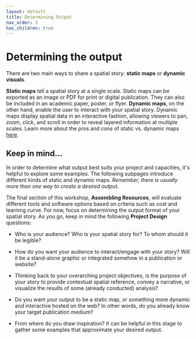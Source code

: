 ```yaml
---
layout: default
title: Determining Output
nav_order: 3
has_children: true
---
```


# Determining the output
    
    
There are two main ways to share a spatial story: **static maps** or **dynamic visuals**. 

**Static maps** tell a spatial story at a single scale. Static maps can be exported as an image or PDF for print or digital publication. They can also be included in an academic paper, poster, or flyer. **Dynamic maps**, on the other hand, enable the user to interact with your spatial story. Dynamic maps display spatial data in an interactive fashion, allowing viewers to pan, zoom, click, and scroll in order to reveal layered information at multiple scales. Learn more about the pros and cons of static vs. dynamic maps [here](https://www.line-45.com/post/static-maps-vs-interactive-maps-when-use-them). 
<!-- or [here](https://www.axismaps.com/guide/should-a-map-be-interactive). -->

## Keep in mind...
In order to determine what output best suits your project and capacities, it's helpful to explore some examples. The following subpages introduce different kinds of static and dynamic maps. *Remember, there is usually more than one way to create a desired output.* 

The final section of this workshop, **Assembling Resources**, will evaluate different tools and software options based on criteria such as cost and learning curve. For now, focus on determining the output format of your spatial story. As you go, keep in mind the following **Project Design** questions:
  
  - Who is your audience? Who is your spatial story for? To whom should it be legible?

   - How do you want your audience to interact/engage with your story? Will it be a stand-alone graphic or integrated somehow in a publication or website?

   - Thinking back to your overarching project objectives, is the purpose of your story to provide contextual spatial reference, convey a narrative, or visualize the results of some (already conducted) analysis? 
  
   - Do you want your output to be a static map, or something more dynamic and interactive hosted on the web? In other words, do you already know your target publication medium?

   - From where do you draw inspiration? It can be helpful in this stage to gather some examples that approximate your desired output. 


<br>

